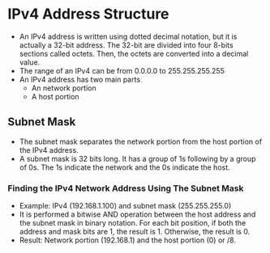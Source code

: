 # IPv4 Address Structure

- An IPv4 address is written using dotted decimal notation, but it is actually a 32-bit address. The 32-bit are divided into four 8-bits sections called octets. Then, the octets are converted into a decimal value.
- The range of an IPv4 can be from 0.0.0.0 to 255.255.255.255
- An IPv4 address has two main parts
	- An network portion
	- A host portion

## Subnet Mask

- The subnet mask separates the network portion from the host portion of the IPv4 address.
- A subnet mask is 32 bits long. It has a group of 1s following by a group of 0s. The 1s indicate the network and the 0s indicate the host. 

### Finding the IPv4 Network Address Using The Subnet Mask

- Example: IPv4 (192.168.1.100) and subnet mask (255.255.255.0)
- It is performed a bitwise AND operation between the host address and the subnet mask in binary notation. For each bit position, if both the address and mask bits are 1, the result is 1. Otherwise, the result is 0.
- Result: Network portion (192.168.1) and the host portion (0) or /8.
